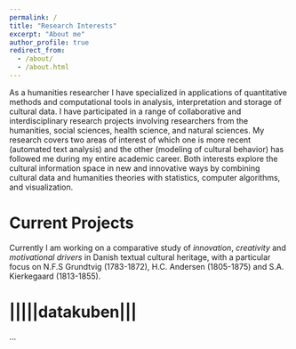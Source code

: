 ```yaml
---
permalink: /
title: "Research Interests"
excerpt: "About me"
author_profile: true
redirect_from:
  - /about/
  - /about.html
---
```


As a humanities researcher I have specialized in applications of quantitative methods and computational tools in analysis, interpretation and storage of cultural data. I have participated in a range of collaborative and interdisciplinary research projects involving researchers from the humanities, social sciences, health science, and natural sciences. My research covers two areas of interest of which one is more recent (automated text analysis) and the other (modeling of cultural behavior) has followed me during my entire academic career. Both interests explore the cultural information space in new and innovative ways by combining cultural data and humanities theories with statistics, computer algorithms, and visualization.


Current Projects
======
Currently I am working on a comparative study of *innovation*, *creativity* and *motivational drivers* in Danish textual cultural heritage, with a particular focus on N.F.S Grundtvig (1783-1872), H.C. Andersen (1805-1875) and S.A. Kierkegaard (1813-1855).


|||||datakuben|||
======
...
